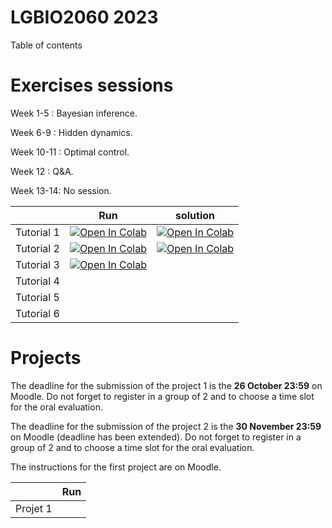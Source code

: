 # LGBIO2060 2023
 
Table of contents

# Exercises sessions

Week 1-5 : Bayesian inference. 

Week 6-9 : Hidden dynamics.

Week 10-11 : Optimal control.

Week 12 : Q&A.

Week 13-14: No session.

|   | Run | solution | 
| - | --- | -------- | 
| Tutorial 1 | [![Open In Colab](https://colab.research.google.com/assets/colab-badge.svg)](https://colab.research.google.com/github/svandergoote/LGBIO2060-2022/blob/main/LGBIO2060_TP1.ipynb) |  [![Open In Colab](https://colab.research.google.com/assets/colab-badge.svg)](https://colab.research.google.com/github/svandergoote/LGBIO2060-2022/blob/main/LGBIO2060_TP1_sol.ipynb)|
| Tutorial 2 | [![Open In Colab](https://colab.research.google.com/assets/colab-badge.svg)](https://colab.research.google.com/github/svandergoote/LGBIO2060-2022/blob/main/LGBIO2060_TP2.ipynb) |   [![Open In Colab](https://colab.research.google.com/assets/colab-badge.svg)](https://colab.research.google.com/github/svandergoote/LGBIO2060-2022/blob/main/LGBIO2060_TP2_sol.ipynb) |  
| Tutorial 3 |  [![Open In Colab](https://colab.research.google.com/assets/colab-badge.svg)](https://colab.research.google.com/github/svandergoote/LGBIO2060-2022/blob/main/LGBIO2060_TP3.ipynb)   |  
| Tutorial 4 || |         |  
| Tutorial 5 |   | |          | 
| Tutorial 6 |   | |          | 


# Projects 
The deadline for the submission of the project 1 is the **26 October 23:59** on Moodle. Do not forget to register in a group of 2 and to choose a time slot for the oral evaluation.

The deadline for the submission of the project 2 is the **30 November 23:59** on Moodle (deadline has been extended). Do not forget to register in a group of 2 and to choose a time slot for the oral evaluation.


The instructions for the first project are on Moodle.

|   | Run | 
| - | --- |
| Projet 1 |   |
